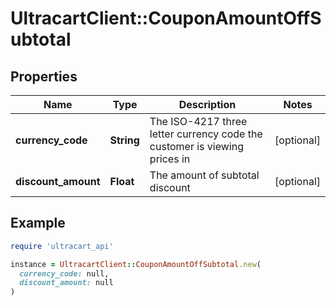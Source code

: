 # UltracartClient::CouponAmountOffSubtotal

## Properties

| Name | Type | Description | Notes |
| ---- | ---- | ----------- | ----- |
| **currency_code** | **String** | The ISO-4217 three letter currency code the customer is viewing prices in | [optional] |
| **discount_amount** | **Float** | The amount of subtotal discount | [optional] |

## Example

```ruby
require 'ultracart_api'

instance = UltracartClient::CouponAmountOffSubtotal.new(
  currency_code: null,
  discount_amount: null
)
```

